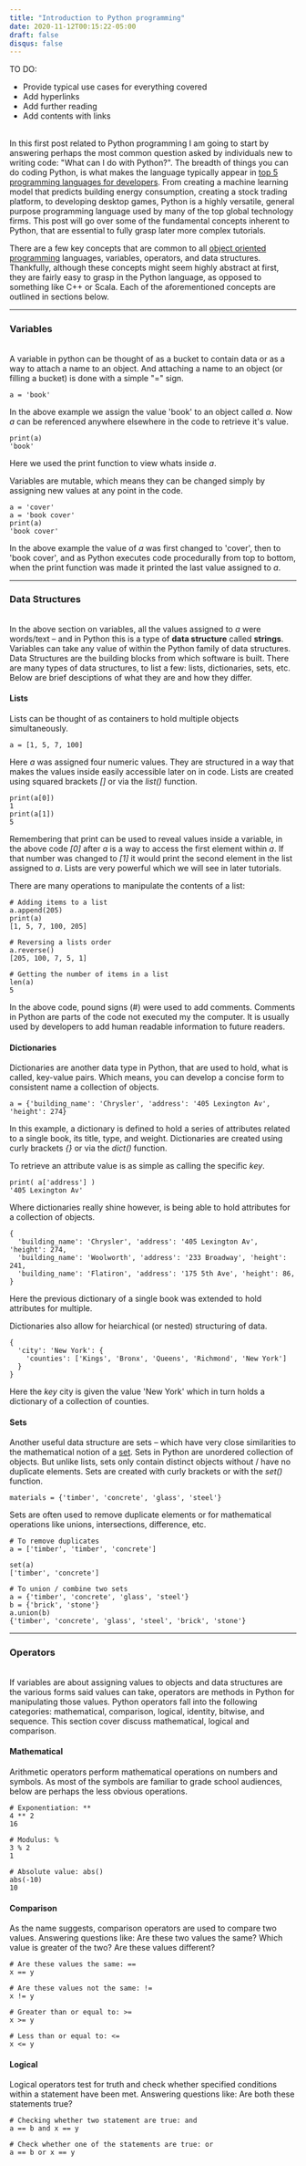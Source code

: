 ```yaml
---
title: "Introduction to Python programming"
date: 2020-11-12T00:15:22-05:00
draft: false
disqus: false
---
```


TO DO:
- Provide typical use cases for everything covered
- Add hyperlinks
- Add further reading
- Add contents with links


\
In this first post related to Python programming I am going to start by answering perhaps the most common question asked by individuals new to writing code: "What can I do with Python?". The breadth of things you can do coding Python, is what makes the language typically appear in [top 5 programming languages for developers](https://insights.stackoverflow.com/survey/2019#most-popular-technologies). From creating a machine learning model that predicts building energy consumption, creating a stock trading platform, to developing desktop games, Python is a highly versatile, general purpose programming language used by many of the top global technology firms. This post will go over some of the fundamental concepts inherent to Python, that are essential to fully grasp later more complex tutorials.

There are a few key concepts that are common to all [object oriented programming](https://en.wikipedia.org/wiki/Object-oriented_programming) languages, variables, operators, and data structures. Thankfully, although these concepts might seem highly abstract at first, they are fairly easy to grasp in the Python language, as opposed to something like C++ or Scala. Each of the aforementioned concepts are outlined in sections below.<br>


----

### Variables

\
A variable in python can be thought of as a bucket to contain data or as a way to attach a name to an object. And attaching a name to an object (or filling a bucket) is done with a simple "=" sign.

```
a = 'book'
```

In the above example we assign the value 'book' to an object called *a*. Now *a* can be referenced anywhere elsewhere in the code to retrieve it's value.

```
print(a)
'book'
```

Here we used the print function to view whats inside *a*.

Variables are mutable, which means they can be changed simply by assigning new values at any point in the code.

```
a = 'cover'
a = 'book cover'
print(a)
'book cover'
```

In the above example the value of *a* was first changed to 'cover', then to 'book cover', and as Python executes code procedurally from top to bottom, when the print function was made it printed the last value assigned to *a*.


----

### Data Structures
\
In the above section on variables, all the values assigned to *a* were words/text – and in Python this is a type of **data structure** called **strings**. Variables can take any value of within the Python family of data structures. Data Structures are the building blocks from which software is built. There are many types of data structures, to list a few: lists, dictionaries, sets, etc. Below are brief desciptions of what they are and how they differ.

#### Lists

Lists can be thought of as containers to hold multiple objects simultaneously.

```
a = [1, 5, 7, 100]
```

Here *a* was assigned four numeric values. They are structured in a way that makes the values inside easily accessible later on in code. Lists are created using squared brackets *[]* or via the *list()* function.

```
print(a[0])
1
print(a[1])
5
```

Remembering that print can be used to reveal values inside a variable, in the above code *[0]* after *a* is a way to access the first element within *a*. If that number was changed to *[1]* it would print the second element in the list assigned to *a*. Lists are very powerful which we will see in later tutorials.

There are many operations to manipulate the contents of a list:

```
# Adding items to a list
a.append(205)
print(a)
[1, 5, 7, 100, 205]

# Reversing a lists order
a.reverse()
[205, 100, 7, 5, 1]

# Getting the number of items in a list
len(a)
5
```

In the above code, pound signs (#) were used to add comments. Comments in Python are parts of the code not executed my the computer. It is usually used by developers to add human readable information to future readers.

#### Dictionaries

Dictionaries are another data type in Python, that are used to hold, what is called, key-value pairs. Which means, you can develop a concise form to consistent name a collection of objects.

```
a = {'building_name': 'Chrysler', 'address': '405 Lexington Av', 'height': 274}
```

In this example, a dictionary is defined to hold a series of attributes related to a single book, its title, type, and weight. Dictionaries are created using curly brackets *{}* or via the *dict()* function.

To retrieve an attribute value is as simple as calling the specific *key*.

```
print( a['address'] )
'405 Lexington Av'
```

Where dictionaries really shine however, is being able to hold attributes for a collection of objects.

```
{
  'building_name': 'Chrysler', 'address': '405 Lexington Av', 'height': 274,
  'building_name': 'Woolworth', 'address': '233 Broadway', 'height': 241,
  'building_name': 'Flatiron', 'address': '175 5th Ave', 'height': 86,
}
```

Here the previous dictionary of a single book was extended to hold attributes for multiple.

Dictionaries also allow for heiarchical (or nested) structuring of data.

```
{
  'city': 'New York': {
    'counties': ['Kings', 'Bronx', 'Queens', 'Richmond', 'New York']
  }
}
```

Here the *key* city is given the value 'New York' which in turn holds a dictionary of a collection of counties.


#### Sets

Another useful data structure are sets – which have very close similarities to the mathematical notion of a [set](https://en.wikipedia.org/wiki/Set_(mathematics)). Sets in Python are unordered collection of objects. But unlike lists, sets only contain distinct objects without / have no duplicate elements. Sets are created with curly brackets or with the *set()* function.


```
materials = {'timber', 'concrete', 'glass', 'steel'}
```

Sets are often used to remove duplicate elements or for mathematical operations like unions, intersections, difference, etc.

```
# To remove duplicates
a = ['timber', 'timber', 'concrete']

set(a)
['timber', 'concrete']

# To union / combine two sets
a = {'timber', 'concrete', 'glass', 'steel'}
b = {'brick', 'stone'}
a.union(b)
{'timber', 'concrete', 'glass', 'steel', 'brick', 'stone'}
```

----

### Operators
\
If variables are about assigning values to objects and data structures are the various forms said values can take, operators are methods in Python for manipulating those values. Python operators fall into the following categories: mathematical, comparison, logical, identity, bitwise, and sequence. This section cover discuss mathematical, logical and comparison.

#### Mathematical

Arithmetic operators perform mathematical operations on numbers and symbols. As most of the symbols are familiar to grade school audiences, below are perhaps the less obvious operations.

```
# Exponentiation: **
4 ** 2
16

# Modulus: %
3 % 2
1

# Absolute value: abs()
abs(-10)
10
```

#### Comparison
As the name suggests, comparison operators are used to compare two values. Answering questions like: Are these two values the same? Which value is greater of the two? Are these values different?

```
# Are these values the same: ==
x == y

# Are these values not the same: !=
x != y

# Greater than or equal to: >=
x >= y

# Less than or equal to: <=
x <= y
```

#### Logical
Logical operators test for truth and check whether specified conditions within a statement have been met. Answering questions like: Are both these statements true?

```
# Checking whether two statement are true: and
a == b and x == y

# Check whether one of the statements are true: or
a == b or x == y
```
